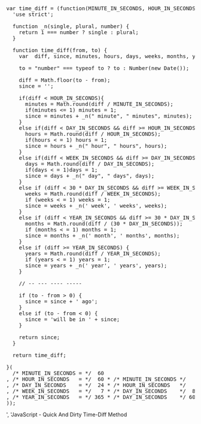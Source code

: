 <pre>
var time_diff = (function(MINUTE_IN_SECONDS, HOUR_IN_SECONDS, DAY_IN_SECONDS, WEEK_IN_SECONDS, YEAR_IN_SECONDS){
  'use strict';

  function _n(single, plural, number) {
    return 1 === number ? single : plural;
  }

  function time_diff(from, to) {
    var  diff, since, minutes, hours, days, weeks, months, years;

    to = "number" === typeof to ? to : Number(new Date());

    diff = Math.floor(to - from);
    since = '';

    if(diff < HOUR_IN_SECONDS){
      minutes = Math.round(diff / MINUTE_IN_SECONDS);
      if(minutes <= 1) minutes = 1;
      since = minutes + _n(" minute", " minutes", minutes);
    }
    else if(diff < DAY_IN_SECONDS && diff >= HOUR_IN_SECONDS) {
      hours = Math.round(diff / HOUR_IN_SECONDS);
      if(hours < = 1) hours = 1;
      since = hours + _n(" hour", " hours", hours);
    }
    else if(diff < WEEK_IN_SECONDS && diff >= DAY_IN_SECONDS) {
      days = Math.round(diff / DAY_IN_SECONDS);
      if(days < = 1)days = 1;
      since = days + _n(" day", " days", days);
    }
    else if (diff < 30 * DAY_IN_SECONDS && diff >= WEEK_IN_SECONDS) {
      weeks = Math.round(diff / WEEK_IN_SECONDS);
      if (weeks < = 1) weeks = 1;
      since = weeks + _n(' week', ' weeks', weeks);
    }
    else if (diff < YEAR_IN_SECONDS && diff >= 30 * DAY_IN_SECONDS) {
      months = Math.round(diff / (30 * DAY_IN_SECONDS));
      if (months < = 1) months = 1;
      since = months + _n(' month', ' months', months);
    }
    else if (diff >= YEAR_IN_SECONDS) {
      years = Math.round(diff / YEAR_IN_SECONDS);
      if (years < = 1) years = 1;
      since = years + _n(' year', ' years', years);
    }

    // -- --- ---- -----

    if (to - from > 0) {
      since = since + ' ago';
    }
    else if (to - from < 0) {
      since = 'will be in ' + since;
    }

    return since;
  }
  
  return time_diff;
  
}(
  /* MINUTE_IN_SECONDS = */  60
, /* HOUR_IN_SECONDS   = */  60 * /* MINUTE_IN_SECONDS */     60     /* ==      3600 */
, /* DAY_IN_SECONDS    = */  24 * /* HOUR_IN_SECONDS   */   3600     /* ==     86400 */
, /* WEEK_IN_SECONDS   = */   7 * /* DAY_IN_SECONDS    */  86400     /* ==    604800 */
, /* YEAR_IN_SECONDS   = */ 365 * /* DAY_IN_SECONDS    */ 604800     /* == 220752000 */
));
</pre></pre>', 'JavaScript - Quick And Dirty Time-Diff Method